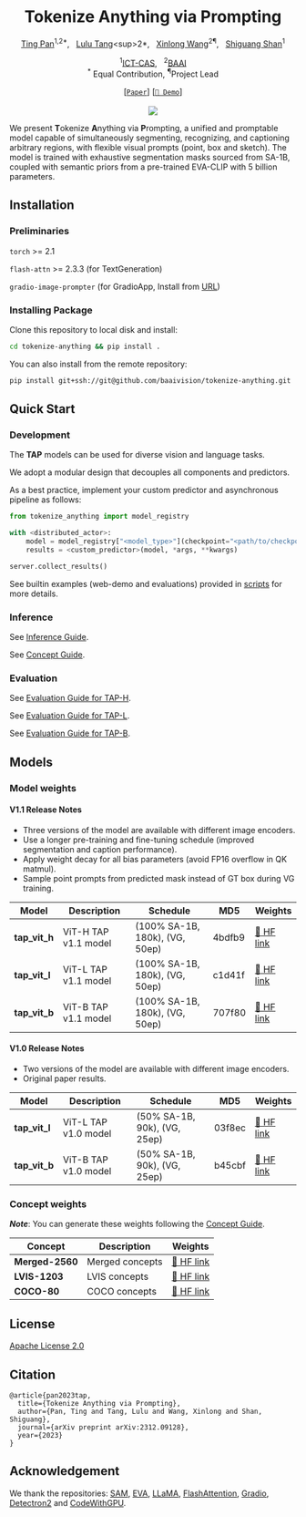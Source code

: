 <div align="center">

<h1>Tokenize Anything via Prompting</h1>

[Ting Pan](https://github.com/PhyscalX/)<sup>1,2*</sup>, &nbsp; [Lulu Tang]([https://github.com/lulutang0608](https://scholar.google.com/citations?authuser=1&user=o2fG4xUAAAAJ))<sup>2*</sup>, &nbsp; [Xinlong Wang](https://www.xloong.wang/)<sup>2¶</sup>, &nbsp; [Shiguang Shan](https://scholar.google.com/citations?user=Vkzd7MIAAAAJ&hl=en)<sup>1</sup>

<sup>1</sup>[ICT-CAS](http://english.ict.cas.cn/), &nbsp; <sup>2</sup>[BAAI](https://www.baai.ac.cn/english.html)<br>
<sup>*</sup> Equal Contribution, <sup>¶</sup>Project Lead

[[`Paper`](https://arxiv.org/pdf/2312.09128.pdf)] [[`🤗 Demo`](https://huggingface.co/spaces/BAAI/tokenize-anything)]
<br><br><image src="assets/model_overview.png"/>

</div>

We present **T**okenize **A**nything via **P**rompting, a unified and promptable model capable of simultaneously segmenting, recognizing, and captioning arbitrary regions, with flexible visual prompts (point, box and sketch). The model is trained with exhaustive segmentation masks sourced from SA-1B, coupled with semantic priors from a pre-trained EVA-CLIP with 5 billion parameters.

## Installation

### Preliminaries

``torch`` >= 2.1

``flash-attn`` >= 2.3.3 (for TextGeneration)

``gradio-image-prompter`` (for GradioApp, Install from [URL](https://github.com/PhyscalX/gradio-image-prompter))

### Installing Package

Clone this repository to local disk and install:

```bash
cd tokenize-anything && pip install .
```

You can also install from the remote repository: 

```bash
pip install git+ssh://git@github.com/baaivision/tokenize-anything.git
```

## Quick Start

### Development

The **TAP** models can be used for diverse vision and language tasks. 

We adopt a modular design that decouples all components and predictors.

As a best practice, implement your custom predictor and asynchronous pipeline as follows:

```python
from tokenize_anything import model_registry

with <distributed_actor>:
    model = model_registry["<model_type>"](checkpoint="<path/to/checkpoint>")
    results = <custom_predictor>(model, *args, **kwargs)

server.collect_results()
```

See builtin examples (web-demo and evaluations) provided in [scripts](scripts/) for more details.

### Inference

See [Inference Guide](notebooks/inference.ipynb).

See [Concept Guide](notebooks/concept.ipynb).

### Evaluation

See [Evaluation Guide for TAP-H](notebooks/evaluation_tap_vit_h_v1_1.ipynb).

See [Evaluation Guide for TAP-L](notebooks/evaluation_tap_vit_l_v1_1.ipynb).

See [Evaluation Guide for TAP-B](notebooks/evaluation_tap_vit_b_v1_1.ipynb).

## Models

### Model weights

#### V1.1 Release Notes

- Three versions of the model are available with different image encoders.
- Use a longer pre-training and fine-tuning schedule (improved segmentation and caption performance).
- Apply weight decay for all bias parameters (avoid FP16 overflow in QK matmul).
- Sample point prompts from predicted mask instead of GT box during VG training.

| Model | Description | Schedule | MD5 | Weights |
| ----- | ------------| ------ | ----| ------ |
| **tap_vit_h** | ViT-H TAP v1.1 model | (100% SA-1B, 180k), (VG, 50ep) | 4bdfb9 | [🤗 HF link](https://huggingface.co/BAAI/tokenize-anything/blob/main/models/tap_vit_h_v1_1.pkl) |
| **tap_vit_l** | ViT-L TAP v1.1 model | (100% SA-1B, 180k), (VG, 50ep) | c1d41f | [🤗 HF link](https://huggingface.co/BAAI/tokenize-anything/blob/main/models/tap_vit_l_v1_1.pkl) |
| **tap_vit_b** | ViT-B TAP v1.1 model | (100% SA-1B, 180k), (VG, 50ep) | 707f80 | [🤗 HF link](https://huggingface.co/BAAI/tokenize-anything/blob/main/models/tap_vit_b_v1_1.pkl) |

#### V1.0 Release Notes

- Two versions of the model are available with different image encoders.
- Original paper results.

| Model | Description | Schedule | MD5 | Weights |
| ----- | ------------| ------ | ----| ------ |
| **tap_vit_l** | ViT-L TAP v1.0 model | (50% SA-1B, 90k), (VG, 25ep) | 03f8ec | [🤗 HF link](https://huggingface.co/BAAI/tokenize-anything/blob/main/models/tap_vit_l_v1_0.pkl) |
| **tap_vit_b** | ViT-B TAP v1.0 model | (50% SA-1B, 90k), (VG, 25ep) | b45cbf | [🤗 HF link](https://huggingface.co/BAAI/tokenize-anything/blob/main/models/tap_vit_b_v1_0.pkl) |

### Concept weights

***Note***: You can generate these weights following the [Concept Guide](notebooks/concept.ipynb).

| Concept | Description | Weights |
| ------- | ------------| ------ |
| **Merged-2560** | Merged concepts | [🤗 HF link](https://huggingface.co/BAAI/tokenize-anything/blob/main/concepts/merged_2560.pkl) |
| **LVIS-1203**   | LVIS concepts | [🤗 HF link](https://huggingface.co/BAAI/tokenize-anything/blob/main/concepts/lvis_1203.pkl) |
| **COCO-80**   | COCO concepts  | [🤗 HF link](https://huggingface.co/BAAI/tokenize-anything/blob/main/concepts/coco_80.pkl) |

## License
[Apache License 2.0](LICENSE)

## Citation

```
@article{pan2023tap,
  title={Tokenize Anything via Prompting},
  author={Pan, Ting and Tang, Lulu and Wang, Xinlong and Shan, Shiguang},
  journal={arXiv preprint arXiv:2312.09128},
  year={2023}
}
```

## Acknowledgement

We thank the repositories: [SAM](https://github.com/facebookresearch/segment-anything), [EVA](https://github.com/baaivision/EVA), [LLaMA](https://github.com/facebookresearch/llama), [FlashAttention](https://github.com/Dao-AILab/flash-attention), [Gradio](https://github.com/gradio-app/gradio), [Detectron2](https://github.com/facebookresearch/detectron2) and [CodeWithGPU](https://github.com/seetacloud/codewithgpu).
